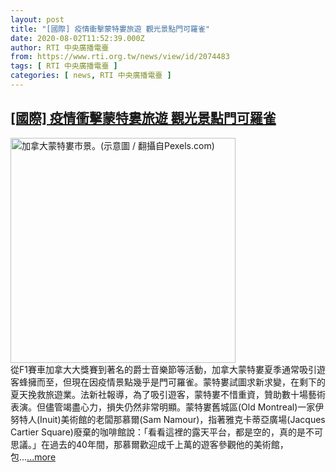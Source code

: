```yaml
---
layout: post
title: "[國際] 疫情衝擊蒙特婁旅遊 觀光景點門可羅雀"
date: 2020-08-02T11:52:39.000Z
author: RTI 中央廣播電臺
from: https://www.rti.org.tw/news/view/id/2074483
tags: [ RTI 中央廣播電臺 ]
categories: [ news, RTI 中央廣播電臺 ]
---
```

<!--1596369159000-->
[[國際] 疫情衝擊蒙特婁旅遊 觀光景點門可羅雀](https://www.rti.org.tw/news/view/id/2074483)
------

<div>
<img src="https://static.rti.org.tw/assets/thumbnails/2020/08/02/1081e22a037b908c1b7ffa1d29d57b13.jpg" width="360" alt="加拿大蒙特婁市景。(示意圖 / 翻攝自Pexels.com)" title="加拿大蒙特婁市景。(示意圖 / 翻攝自Pexels.com)"><br>從F1賽車加拿大大獎賽到著名的爵士音樂節等活動，加拿大蒙特婁夏季通常吸引遊客蜂擁而至，但現在因疫情景點幾乎是門可羅雀。蒙特婁試圖求新求變，在剩下的夏天挽救旅遊業。法新社報導，為了吸引遊客，蒙特婁不惜重資，贊助數十場藝術表演。但儘管竭盡心力，損失仍然非常明顯。蒙特婁舊城區(Old Montreal)一家伊努特人(Inuit)美術館的老闆那慕爾(Sam Namour)，指著雅克卡蒂亞廣場(Jacques Cartier Square)廢棄的咖啡館說：「看看這裡的露天平台，都是空的，真的是不可思議。」在過去的40年間，那慕爾歡迎成千上萬的遊客參觀他的美術館，包...<a target="_blank" href="https://www.rti.org.tw/news/view/id/2074483">...more</a>
</div>
